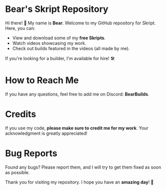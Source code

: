 # Bear's Skript Repository

Hi there! 👋 My name is **Bear**. Welcome to my GitHub repository for Skript. Here, you can:

- View and download some of my **free Skripts**.
- Watch videos showcasing my work.
- Check out builds featured in the videos (all made by me).

If you're looking for a builder, I'm available for hire! 🛠️

# How to Reach Me
If you have any questions, feel free to add me on Discord: **BearBuilds**.

# Credits
If you use my code, **please make sure to credit me for my work**. Your acknowledgment is greatly appreciated!

# Bug Reports
Found any bugs? Please report them, and I will try to get them fixed as soon as possible.

Thank you for visiting my repository. I hope you have an **amazing day**! 🌟
